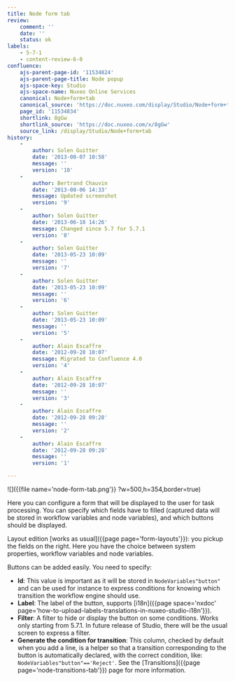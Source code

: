 ```yaml
---
title: Node form tab
review:
    comment: ''
    date: ''
    status: ok
labels:
    - 5-7-1
    - content-review-6-0
confluence:
    ajs-parent-page-id: '11534824'
    ajs-parent-page-title: Node popup
    ajs-space-key: Studio
    ajs-space-name: Nuxeo Online Services
    canonical: Node+form+tab
    canonical_source: 'https://doc.nuxeo.com/display/Studio/Node+form+tab'
    page_id: '11534834'
    shortlink: 8gGw
    shortlink_source: 'https://doc.nuxeo.com/x/8gGw'
    source_link: /display/Studio/Node+form+tab
history:
    - 
        author: Solen Guitter
        date: '2013-08-07 10:58'
        message: ''
        version: '10'
    - 
        author: Bertrand Chauvin
        date: '2013-08-06 14:33'
        message: Updated screenshot
        version: '9'
    - 
        author: Solen Guitter
        date: '2013-06-18 14:26'
        message: Changed since 5.7 for 5.7.1
        version: '8'
    - 
        author: Solen Guitter
        date: '2013-05-23 10:09'
        message: ''
        version: '7'
    - 
        author: Solen Guitter
        date: '2013-05-23 10:09'
        message: ''
        version: '6'
    - 
        author: Solen Guitter
        date: '2013-05-23 10:09'
        message: ''
        version: '5'
    - 
        author: Alain Escaffre
        date: '2012-09-28 10:07'
        message: Migrated to Confluence 4.0
        version: '4'
    - 
        author: Alain Escaffre
        date: '2012-09-28 10:07'
        message: ''
        version: '3'
    - 
        author: Alain Escaffre
        date: '2012-09-28 09:28'
        message: ''
        version: '2'
    - 
        author: Alain Escaffre
        date: '2012-09-28 09:28'
        message: ''
        version: '1'

---
```

![]({{file name='node-form-tab.png'}} ?w=500,h=354,border=true)

Here you can configure a form that will be displayed to the user for task processing. You can specify which fields have to filled (captured data will be stored in workflow variables and node variables), and which buttons should be displayed.

Layout edition [works as usual]({{page page='form-layouts'}}): you pickup the fields on the right. Here you have the choice between system properties, workflow variables and node variables.

Buttons can be added easily. You need to specify:

*   **Id**: This value is important as it will be stored in `NodeVariables"button"` and can be used for instance to express conditions for knowing which transition the workflow engine should use.
*   **Label**: The label of the button, supports [i18n]({{page space='nxdoc' page='how-to-upload-labels-translations-in-nuxeo-studio-i18n'}}).
*   **Filter**: A filter to hide or display the button on some conditions. Works only starting from 5.7.1\. In future release of Studio, there will be the usual screen to express a filter.
*   **Generate the condition for transition**: This column, checked by default when you add a line, is a helper so that a transition corresponding to the button is automatically declared, with the correct condition, like: `NodeVariables"button"=='Reject'`. See the [Transitions]({{page page='node-transitions-tab'}}) page for more information.